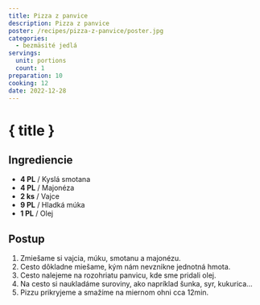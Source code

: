 ```yaml
---
title: Pizza z panvice
description: Pizza z panvice
poster: /recipes/pizza-z-panvice/poster.jpg
categories:
  - bezmäsité jedlá
servings:
  unit: portions
  count: 1
preparation: 10
cooking: 12
date: 2022-12-28
---
```


# { title }

## Ingrediencie

- **4 PL** / Kyslá smotana
- **4 PL** / Majonéza
- **2 ks** / Vajce
- **9 PL** / Hladká múka
- **1 PL** / Olej

## Postup

1. Zmiešame si vajcia, múku, smotanu a majonézu.
2. Cesto dôkladne miešame, kým nám nevznikne jednotná hmota.
3. Cesto nalejeme na rozohriatu panvicu, kde sme pridali olej.
4. Na cesto si naukladáme suroviny, ako napríklad šunka, syr, kukurica...
5. Pizzu prikryjeme a smažíme na miernom ohni cca 12min.
